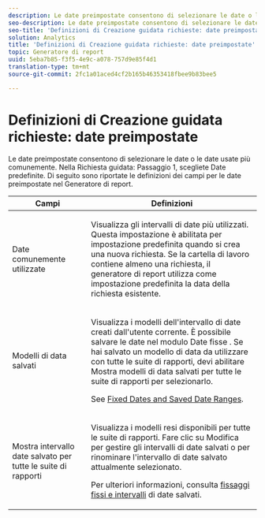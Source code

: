 ```yaml
---
description: Le date preimpostate consentono di selezionare le date o le date usate più comunemente. Nel passaggio 1 della Richiesta guidata, scegliete Date predefinite. Di seguito sono riportate le definizioni dei campi per le date preimpostate nel Generatore di report.
seo-description: Le date preimpostate consentono di selezionare le date o le date usate più comunemente. Nel passaggio 1 della Richiesta guidata, scegliete Date predefinite. Di seguito sono riportate le definizioni dei campi per le date preimpostate nel Generatore di report.
seo-title: 'Definizioni di Creazione guidata richieste: date preimpostate'
solution: Analytics
title: 'Definizioni di Creazione guidata richieste: date preimpostate'
topic: Generatore di report
uuid: 5eba7b85-f3f5-4e9c-a078-757d9e85f4d1
translation-type: tm+mt
source-git-commit: 2fc1a01aced4cf2b165b46353418fbee9b83bee5

---
```



# Definizioni di Creazione guidata richieste: date preimpostate

Le date preimpostate consentono di selezionare le date o le date usate più comunemente. Nella Richiesta guidata: Passaggio 1, scegliete Date predefinite. Di seguito sono riportate le definizioni dei campi per le date preimpostate nel Generatore di report.

<table id="table_620F3BD3FD1B4C85A0319107EC03D54F"> 
 <thead> 
  <tr> 
   <th colname="col1" class="entry"> Campi </th> 
   <th colname="col2" class="entry"> Definizioni </th> 
  </tr> 
 </thead>
 <tbody> 
  <tr> 
   <td colname="col1"> <p>Date comunemente utilizzate </p> </td> 
   <td colname="col2"> <p>Visualizza gli intervalli di date più utilizzati. Questa impostazione è abilitata per impostazione predefinita quando si crea una nuova richiesta. Se la cartella di lavoro contiene almeno una richiesta, il generatore di report utilizza come impostazione predefinita la data della richiesta esistente. </p> </td> 
  </tr> 
  <tr> 
   <td colname="col1"> <p> Modelli di data salvati </p> </td> 
   <td colname="col2"> <p>Visualizza i modelli dell'intervallo di date creati dall'utente corrente. È possibile salvare le date nel modulo Date <span class="wintitle"> fisse</span> . Se hai salvato un modello di data da utilizzare con tutte le suite di rapporti, devi abilitare <span class="wintitle"> Mostra modelli di data salvati per tutte le suite</span> di rapporti per selezionarlo. </p> <p>See <a href="/help/analyze/report-builder/data-requests/configuring-report-dates/t-fixed-dates-and-saved-date-ranges.md"   > Fixed Dates and Saved Date Ranges</a>. </p> </td> 
  </tr> 
  <tr> 
   <td colname="col1"> <p>Mostra intervallo date salvato per tutte le suite di rapporti </p> </td> 
   <td colname="col2"> <p> Visualizza i modelli resi disponibili per tutte le suite di rapporti. Fare clic su <span class="wintitle"> Modifica</span> per gestire gli intervalli di date salvati o per rinominare l'intervallo di date salvato attualmente selezionato. </p> <p>Per ulteriori informazioni, consulta <a href="/help/analyze/report-builder/data-requests/configuring-report-dates/t-fixed-dates-and-saved-date-ranges.md"   > fissaggi fissi e intervalli</a> di date salvati. </p> </td> 
  </tr> 
 </tbody> 
</table>

